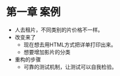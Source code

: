 # 第一章 案例
- 人去租片，不同类别的片价格不一样。
- 改变来了
	- 现在想去用HTML方式把详单打印出来。
	- 想要增加影片的分类
- 重构的步骤
	- 可靠的测试机制，让测试可以自我检验。